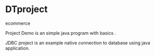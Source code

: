 # DTproject
ecommerce

Project Demo is an simple java program with basics .


JDBC project is an example native connection to database using java application. 
